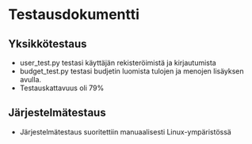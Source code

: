 # Testausdokumentti

## Yksikkötestaus

- user_test.py testasi käyttäjän rekisteröimistä ja kirjautumista
- budget_test.py testasi budjetin luomista tulojen ja menojen lisäyksen avulla.
- Testauskattavuus oli 79%

## Järjestelmätestaus

- Järjestelmätestaus suoritettiin manuaalisesti Linux-ympäristössä
